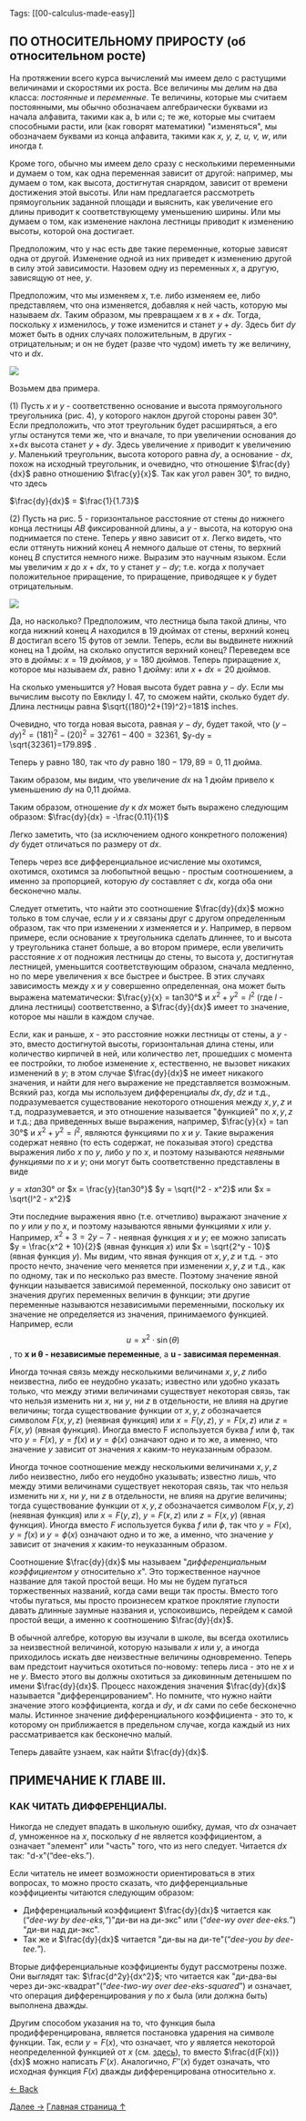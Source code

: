 Tags: [[00-calculus-made-easy]]
## ПО ОТНОСИТЕЛЬНОМУ ПРИРОСТУ (об относительном росте)


На протяжении всего курса вычислений мы имеем дело с растущими величинами и скоростями их роста. Все величины мы делим на два класса: *постоянные* и *переменные*. Те величины, которые мы считаем постоянными, мы обычно обозначаем алгебраически буквами из начала алфавита, такими как a, b или c; те же, которые мы считаем способными расти, или (как говорят математики) "изменяться", мы обозначаем буквами из конца алфавита, такими как *x, y, z, u, v, w*, или иногда *t.*

Кроме того, обычно мы имеем дело сразу с несколькими переменными и думаем о том, как одна переменная зависит от другой: например, мы думаем о том, как высота, достигнутая снарядом, зависит от времени достижения этой высоты. Или нам предлагается рассмотреть прямоугольник заданной площади и выяснить, как увеличение его длины приводит к соответствующему уменьшению ширины. Или мы думаем о том, как изменение наклона лестницы приводит к изменению высоты, которой она достигает.

Предположим, что у нас есть две такие переменные, которые зависят одна от другой. Изменение одной из них приведет к изменению другой в силу этой зависимости. Назовем одну из переменных $x$, а другую, зависящую от нее, $y$.

Предположим, что мы изменяем $x$, т.е. либо изменяем ее, либо представляем, что она изменяется, добавляя к ней часть, которую мы называем $dx$. Таким образом, мы превращаем $x$ в $x + dx$. Тогда, поскольку $x$ изменилось, $y$ тоже изменится и станет $y + dy$. Здесь бит $dy$ может быть в одних случаях положительным, в других - отрицательным; и он не будет (разве что чудом) иметь ту же величину, что и $dx$.

 ![](https://calculusmadeeasy.org/33283-t/images/022a.pdf.png-1.png)

Возьмем два примера.

(1) Пусть $x$ и $y$ - соответственно основание и высота прямоугольного треугольника (рис. 4), у которого наклон другой стороны равен 30°. Если предположить, что этот треугольник будет расширяться, а его углы останутся теми же, что и вначале, то при увеличении основания до x+dx высота станет $y+dy$. Здесь увеличение $x$ приводит к увеличению $y$. Маленький треугольник, высота которого равна $dy$, а основание - $dx$, похож на исходный треугольник, и очевидно, что отношение $\frac{dy}{dx}$ равно отношению $\frac{y}{x}$. Так как угол равен 30°, то видно, что здесь

$\frac{dy}{dx}$ = $\frac{1}{1.73}$

(2) Пусть на рис. 5 - горизонтальное расстояние от стены до нижнего конца лестницы $AB$ фиксированной длины, а $y$ - высота, на которую она поднимается по стене. Теперь $y$ явно зависит от $x$. Легко видеть, что если оттянуть нижний конец $A$ немного дальше от стены, то верхний конец $B$ спустится немного ниже. Выразим это научным языком. Если мы увеличим $x$ до $x+dx$, то y станет $y-dy$; т.е. когда $x$ получает положительное приращение, то приращение, приводящее к $y$ будет отрицательным.

 ![](https://calculusmadeeasy.org/33283-t/images/023a.pdf.png-1.png)

Да, но насколько? Предположим, что лестница была такой длины, что когда нижний конец $A$ находился в 19 дюймах от стены, верхний конец $B$ достигал всего 15 футов от земли. Теперь, если вы выдвинете нижний конец на 1 дюйм, на сколько опустится верхний конец? Переведем все это в дюймы: $x=19$ дюймов, $y=180$ дюймов. Теперь приращение $x$, которое мы называем $dx$, равно 1 дюйму: или $x+dx=20$ дюймов.

На сколько уменьшится $y$? Новая высота будет равна $y-dy$. Если мы вычислим высоту по Евклиду I. 47, то сможем найти, сколько будет $dy$. Длина лестницы равна
$\sqrt{(180)^2+(19)^2}=181$ inches.

Очевидно, что тогда новая высота, равная $y-dy$, будет такой, что
$(y-dy)^2=(181)^2-(20)^2=32761-400=32361,$
$y-dy = \sqrt{32361}=179.89$ .

Теперь y равно 180, так что $dy$ равно $180-179,89=0,11$ дюйма.

Таким образом, мы видим, что увеличение $dx$ на 1 дюйм привело к уменьшению $dy$ на 0,11 дюйма.

Таким образом, отношение $dy$ к $dx$ может быть выражено следующим образом:
$\frac{dy}{dx} = -\frac{0.11}{1}$

Легко заметить, что (за исключением одного конкретного положения) $dy$ будет отличаться по размеру от $dx$.

Теперь через все дифференциальное исчисление мы охотимся, охотимся, охотимся за любопытной вещью - простым соотношением, а именно за пропорцией, которую $dy$ составляет с $dx$, когда оба они бесконечно малы.

Следует отметить, что найти это соотношение $\frac{dy}{dx}$ можно только в том случае, если $y$ и $x$ связаны друг с другом определенным образом, так что при изменении $x$ изменяется и $y$. Например, в первом примере, если основание x треугольника сделать длиннее, то и высота y треугольника станет больше, а во втором примере, если увеличить расстояние $x$ от подножия лестницы до стены, то высота $y$, достигнутая лестницей, уменьшится соответствующим образом, сначала медленно, но по мере увеличения x все быстрее и быстрее. В этих случаях зависимость между $x$ и $y$ совершенно определенная, она может быть выражена математически: $\frac{y}{x} = tan30°$ и $x^2 + y^2 = l^2$ (где $l$ - длина лестницы) соответственно, а $\frac{dy}{dx}$ имеет то значение, которое мы нашли в каждом случае.

Если, как и раньше, $x$ - это расстояние ножки лестницы от стены, а $y$ - это, вместо достигнутой высоты, горизонтальная длина стены, или количество кирпичей в ней, или количество лет, прошедших с момента ее постройки, то любое изменение $x$, естественно, не вызовет никаких изменений в $y$; в этом случае $\frac{dy}{dx}$ не имеет никакого значения, и найти для него выражение не представляется возможным. Всякий раз, когда мы используем дифференциалы $dx, dy, dz$ и т.д., подразумевается существование некоторого отношения между $x, y, z$ и т.д, подразумевается, и это отношение называется "функцией" по $x, y, z$ и т.д.; два приведенных выше выражения, например, $\frac{y}{x} = tan 30°$ и $x^2+y^2=l^2$, являются функциями по $x$ и $y$. Такие выражения содержат неявно (то есть содержат, не показывая этого) средства выражения либо $x$ по $y$, либо $y$ по $x$, и поэтому называются *неявными функциями* по $x$ и $y$; они могут быть соответственно представлены в виде

$y = xtan 30°$ or $x = \frac{y}{tan30°}$
$y = \sqrt{l^2 - x^2}$ или $x = \sqrt{l^2 - x^2}$

Эти последние выражения явно (т.е. отчетливо) выражают значение $x$ по $y$ или $y$ по $x$, и поэтому называются явными функциями $x$ или $y$. Например, $x^2+3=2y-7$ - неявная функция $x$ и $y$; ее можно записать $y = \frac{x^2 + 10}{2}$ (явная функция $x$) или $x = \sqrt{2^y - 10}$ (явная функция $y$). Мы видим, что явная функция от $x, y, z$ и т.д. - это просто нечто, значение чего меняется при изменении $x, y, z$ и т.д., как по одному, так и по несколько раз вместе. Поэтому значение явной функции называется зависимой переменной, поскольку оно зависит от значения других переменных величин в функции; эти другие переменные называются независимыми переменными, поскольку их значение не определяется из значения, принимаемого функцией. Например, если$$ u = x^2 \cdot \sin(\theta) $$ , то **x и θ - независимые переменные**, а **u - зависимая переменная**.

Иногда точная связь между несколькими величинами $x, y, z$ либо неизвестна, либо ее неудобно указать; известно или удобно указать только, что между этими величинами существует некоторая связь, так что нельзя изменить ни $x$, ни $y$, ни $z$ в отдельности, не влияя на другие величины; тогда существование функции от $x, y, z$ обозначается символом $F(x,y,z)$ (неявная функция) или $x=F(y,z)$, $y=F(x,z)$ или $z=F(x,y)$ (явная функция). Иногда вместо F используется буква $f$ или ϕ, так что $y=F(x)$, $y=f(x)$ и $y=ϕ(x)$ означают одно и то же, а именно, что значение $y$ зависит от значения $x$ каким-то неуказанным образом.

Иногда точное соотношение между несколькими величинами $x, y, z$ либо неизвестно, либо его неудобно указывать; известно лишь, что между этими величинами существует некоторая связь, так что нельзя изменить ни $x$, ни $y$, ни $z$ в отдельности, не влияя на другие величины; тогда существование функции от $x, y, z$ обозначается символом $F(x,y,z)$ (неявная функция) или $x=F(y,z)$, $y=F(x,z)$ или $z=F(x,y)$ (явная функция). Иногда вместо $F$ используется буква $f$ или $ϕ$, так что $y=F(x)$, $y=f(x)$ и $y=ϕ(x)$ означают одно и то же, а именно, что значение $y$ зависит от значения $x$ каким-то неуказанным образом.

Соотношение $\frac{dy}{dx}$ мы называем "*дифференциальным коэффициентом* $y$ относительно $x$". Это торжественное научное название для такой простой вещи. Но мы не будем пугаться торжественных названий, когда сами вещи так просты. Вместо того чтобы пугаться, мы просто произнесем краткое проклятие глупости давать длинные заумные названия и, успокоившись, перейдем к самой простой вещи, а именно к соотношению $\frac{dy}{dx}$.

В обычной алгебре, которую вы изучали в школе, вы всегда охотились за неизвестной величиной, которую называли $x$ или $y$, а иногда приходилось искать две неизвестные величины одновременно. Теперь вам предстоит научиться охотиться по-новому: теперь лиса - это не $x$ и не $y$. Вместо этого вы должны охотиться за диковинным детенышем по имени $\frac{dy}{dx}$. Процесс нахождения значения $\frac{dy}{dx}$ называется "дифференцированием". Но помните, что нужно найти значение этого коэффициента, когда и $dy$, и $dx$ сами по себе бесконечно малы. Истинное значение дифференциального коэффициента - это то, к которому он приближается в предельном случае, когда каждый из них рассматривается как бесконечно малый.

Теперь давайте узнаем, как найти $\frac{dy}{dx}$.

## ПРИМЕЧАНИЕ К ГЛАВЕ III.
### КАК ЧИТАТЬ ДИФФЕРЕНЦИАЛЫ.

Никогда не следует впадать в школьную ошибку, думая, что $dx$ означает $d$, умноженное на $x$, поскольку $d$ не является коэффициентом, а означает "элемент" или "часть" того, что из него следует. Читается $dx$ так: "d-x"(“dee-eks.”).

Если читатель не имеет возможности ориентироваться в этих вопросах, то можно просто сказать, что дифференциальные коэффициенты читаются следующим образом:
* Дифференциальный коэффициент $\frac{dy}{dx}$ читается как (“_dee-wy by dee-eks,_”)"ди-ви на ди-экс" или (“_dee-wy over dee-eks._”) "ди-ви над ди-экс".
* Так же и $\frac{dy}{dx}$ читается "ди-вы на ди-те"(“_dee-you by dee-tee._”).

Вторые дифференциальные коэффициенты будут рассмотрены позже. 
Они выглядят так: $\frac{d^2y}{dx^2}$; что читается как "ди-два-вы через ди-экс-квадрат"(“*dee-two-wy over dee-eks-squared*”) и означает, что операция дифференцирования $y$ по $x$ была (или должна быть) выполнена дважды.

Другим способом указания на то, что функция была продифференцирована, является постановка ударения на символе функции. Так, если $y=F(x)$, что означает, что $y$ является некоторой неопределенной функцией от $x$ (см. [здесь](https://calculusmadeeasy.org/3.html#function)), то вместо $\frac{d(F(x))}{dx}$ можно написать $F′(x)$. Аналогично, $F′′(x)$ будет означать, что исходная функция $F(x)$ дважды дифференцирована относительно $x$.

[← Back](./2-chapter.md)

[Далее →](./4-chapter.md)
[Главная страница ↑](00-calculus-made-easy.md)